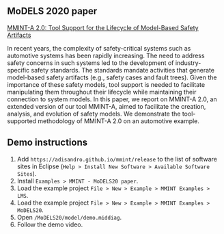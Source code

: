 ## MoDELS 2020 paper

[MMINT-A 2.0: Tool Support for the Lifecycle of Model-Based Safety Artifacts](https://doi.org/10.1145/3417990.3422012)

In recent years, the complexity of safety-critical systems such as automotive systems has been rapidly increasing. The need to address safety concerns in such systems led to the development of industry-specific safety standards. The standards mandate activities that generate model-based safety artifacts (e.g., safety cases and fault trees). Given the importance of these safety models, tool support is needed to facilitate manipulating them throughout their lifecycle while maintaining their connection to system models. In this paper, we report on MMINT-A 2.0, an extended version of our tool MMINT-A, aimed to facilitate the creation, analysis, and evolution of safety models. We demonstrate the tool-supported methodology of MMINT-A 2.0 on an automotive example.

## Demo instructions

1. Add `https://adisandro.github.io/mmint/release` to the list of software sites in Eclipse (`Help > Install New Software > Available Software Sites`).
2. Install `Examples > MMINT - MoDELS20 paper`.
3. Load the example project `File > New > Example > MMINT Examples > LMS`.
4. Load the example project `File > New > Example > MMINT Examples > MoDELS20`.
5. Open `/MoDELS20/model/demo.middiag`.
6. Follow the demo video.

